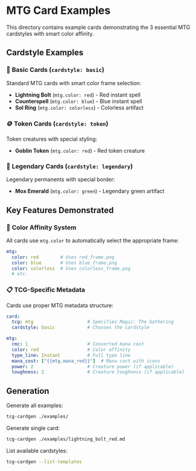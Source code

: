 # MTG Card Examples

This directory contains example cards demonstrating the 3 essential MTG cardstyles with smart color affinity.

## Cardstyle Examples

### 🎴 **Basic Cards** (`cardstyle: basic`)
Standard MTG cards with smart color frame selection:

- **Lightning Bolt** (`mtg.color: red`) - Red instant spell
- **Counterspell** (`mtg.color: blue`) - Blue instant spell  
- **Sol Ring** (`mtg.color: colorless`) - Colorless artifact

### 🪙 **Token Cards** (`cardstyle: token`)
Token creatures with special styling:

- **Goblin Token** (`mtg.color: red`) - Red token creature

### 👑 **Legendary Cards** (`cardstyle: legendary`)
Legendary permanents with special border:

- **Mox Emerald** (`mtg.color: green`) - Legendary green artifact

## Key Features Demonstrated

### 🎨 **Color Affinity System**
All cards use `mtg.color` to automatically select the appropriate frame:
```yaml
mtg:
  color: red        # Uses red_frame.png
  color: blue       # Uses blue_frame.png
  color: colorless  # Uses colorless_frame.png
  # etc.
```

### 📋 **TCG-Specific Metadata**
Cards use proper MTG metadata structure:
```yaml
card:
  tcg: mtg                    # Specifies Magic: The Gathering
  cardstyle: basic            # Chooses the cardstyle

mtg:
  cmc: 1                      # Converted mana cost
  color: red                  # Color affinity
  type_line: Instant          # Full type line
  mana_cost: ["{{mtg.mana_red}}"]  # Mana cost with icons
  power: 2                    # Creature power (if applicable)
  toughness: 2                # Creature toughness (if applicable)
```

## Generation

Generate all examples:
```bash
tcg-cardgen ./examples/
```

Generate single card:
```bash
tcg-cardgen ./examples/lightning_bolt_red.md
```

List available cardstyles:
```bash
tcg-cardgen --list-templates
```